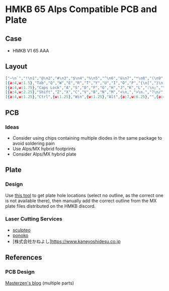 # HMKB 65 Alps Compatible PCB and Plate
## Case
* HMKB V1 65 AAA

## Layout
```json
["~\n`","!\n1","@\n2","#\n3","$\n4","%\n5","^\n6","&\n7","*\n8","(\n9",")\n0","_\n-","+\n=",{w:2},"Backspace",{a:7},""],
[{a:4,w:1.5},"Tab","Q","W","E","R","T","Y","U","I","O","P","{\n[","}\n]",{w:1.5},"|\n\\",{a:7},""],
[{a:4,w:1.75},"Caps Lock","A","S","D","F","G","H","J","K","L",":\n;","\"\n'",{w:2.25},"Enter",{a:7},""],
[{a:4,w:2.25},"Shift","Z","X","C","V","B","N","M","<\n,",">\n.","?\n/",{w:1.75},"Shift",{a:7},"",""],
[{a:4,w:1.25},"Ctrl",{w:1.25},"Win",{w:1.25},"Alt",{a:7,w:6.25},"",{a:4},"Alt","Fn","Ctrl",{a:7},"","",""] 
```

## PCB
### Ideas
* Consider using chips containing multiple diodes in the same package to avoid soldering pain
* Use Alps/MX hybrid footprints
* Consider Alps/MX hybrid plate

## Plate
### Design
Use [this tool](http://builder.swillkb.com/) to get plate hole locations
(select no outline, as the correct one is not available there), then manually
add the correct outline from the MX plate files distributed on the HMKB
discord.

### Laser Cutting Services
* [sculpteo](https://www.sculpteo.com/)
* [ponoko](https://www.ponoko.com/)
* [株式会社かねよし]https://www.kaneyoshidesu.co.jp


## References
### PCB Design
[Masterzen's blog](https://www.masterzen.fr/2020/05/03/designing-a-keyboard-part-1/) (multiple parts)
